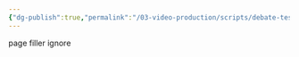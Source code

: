 ```yaml
---
{"dg-publish":true,"permalink":"/03-video-production/scripts/debate-test-1/","created":"2025-08-20T12:37:28.160-04:00","updated":"2025-08-20T12:37:28.160-04:00"}
---
```


page filler ignore